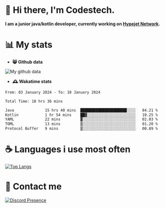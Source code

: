 # 👋 Hi there, I'm Codestech.
**I am a junior java/kotlin developer, currently working on [Hypejet Network](https://github.com/Hypejet).**

# 📊 My stats
- **😸 Github data**

![My github data](https://github-readme-stats.vercel.app/api?username=Codestech1&count_private=true&include_all_commits=true&theme=codeSTACKr)

- **🕰️ Wakatime stats**
<!--START_SECTION:waka-->

```txt
From: 03 January 2024 - To: 10 January 2024

Total Time: 18 hrs 36 mins

Java              15 hrs 40 mins  █████████████████████░░░░   84.21 %
Kotlin            1 hr 54 mins    ██▓░░░░░░░░░░░░░░░░░░░░░░   10.25 %
YAML              22 mins         ▓░░░░░░░░░░░░░░░░░░░░░░░░   02.03 %
TOML              13 mins         ▒░░░░░░░░░░░░░░░░░░░░░░░░   01.20 %
Protocol Buffer   9 mins          ▒░░░░░░░░░░░░░░░░░░░░░░░░   00.89 %
```

<!--END_SECTION:waka-->

# ☕ Languages i use most often
[![Top Langs](https://github-readme-stats.vercel.app/api/top-langs/?username=Codestech1&layout=compact&langs_count=8&exclude_repo=window5000.github.io&theme=codeSTACKr)](https://github.com/anuraghazra/github-readme-stats)

# 💬 Contact me
[![Discord Presence](https://lanyard.cnrad.dev/api/650718742157852740)](https://discord.com/users/650718742157852740)
</br>
